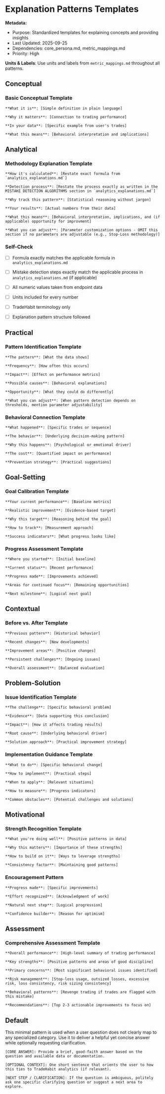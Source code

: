 # Explanation Patterns Templates

**Metadata:**
- Purpose: Standardized templates for explaining concepts and providing insights
- Last Updated: 2025-09-25
- Dependencies: core_persona.md, metric_mappings.md
- Priority: High

**Units & Labels**: Use units and labels from `metric_mappings.md` throughout all patterns.


## Conceptual

### Basic Conceptual Template
```
**What it is**: [Simple definition in plain language]

**Why it matters**: [Connection to trading performance]

**In your data**: [Specific example from user's trades]

**What this means**: [Behavioral interpretation and implications]
```


## Analytical

### Methodology Explanation Template
```
**How it's calculated**: [Restate exact formula from `analytics_explanations.md`]

**Detection process**: [Restate the process exactly as written in the MISTAKE DETECTION ALGORITHMS section in `analytics_explanations.md`]

**Why track this pattern**: [Statistical reasoning without jargon]

**Your results**: [Actual numbers from their data]

**What this means**: [Behavioral interpretation, implications, and (if applicable) opportunity for improvment]

**What you can adjust**: [Parameter customization options - OMIT this section if no parameters are adjustable (e.g., Stop-Loss methodology)]
```

### Self-Check
- [ ] Formula exactly matches the applicable formula in `analytics_explanations.md`
- [ ] Mistake detection steps exactly match the applicable process in `analytics_explanations.md` (if applicable)
- [ ] All numeric values taken from endpoint data
- [ ] Units included for every number
- [ ] TradeHabit terminology only
- [ ] Explanation pattern structure followed


## Practical

### Pattern Identification Template
```
**The pattern**: [What the data shows]

**Frequency**: [How often this occurs]

**Impact**: [Effect on performance metrics]

**Possible causes**: [Behavioral explanations]

**Opportunity**: [What they could do differently]

**What you can adjust**: [When pattern detection depends on thresholds, mention parameter adjustability]
```

### Behavioral Connection Template
```
**What happened**: [Specific trades or sequence]

**The behavior**: [Underlying decision-making pattern]

**Why this happens**: [Psychological or emotional driver]

**The cost**: [Quantified impact on performance]

**Prevention strategy**: [Practical suggestions]
```


## Goal-Setting

### Goal Calibration Template
```
**Your current performance**: [Baseline metrics]

**Realistic improvement**: [Evidence-based target]

**Why this target**: [Reasoning behind the goal]

**How to track**: [Measurement approach]

**Success indicators**: [What progress looks like]
```

### Progress Assessment Template
```
**Where you started**: [Initial baseline]

**Current status**: [Recent performance]

**Progress made**: [Improvements achieved]

**Areas for continued focus**: [Remaining opportunities]

**Next milestone**: [Logical next goal]
```

## Contextual

### Before vs. After Template
```
**Previous pattern**: [Historical behavior]

**Recent changes**: [New developments]

**Improvement areas**: [Positive changes]

**Persistent challenges**: [Ongoing issues]

**Overall assessment**: [Balanced evaluation]
```

## Problem-Solution

### Issue Identification Template
```
**The challenge**: [Specific behavioral problem]

**Evidence**: [Data supporting this conclusion]

**Impact**: [How it affects trading results]

**Root cause**: [Underlying behavioral driver]

**Solution approach**: [Practical improvement strategy]
```

### Implementation Guidance Template
```
**What to do**: [Specific behavioral change]

**How to implement**: [Practical steps]

**When to apply**: [Relevant situations]

**How to measure**: [Progress indicators]

**Common obstacles**: [Potential challenges and solutions]
```

## Motivational

### Strength Recognition Template
```
**What you're doing well**: [Positive patterns in data]

**Why this matters**: [Importance of these strengths]

**How to build on it**: [Ways to leverage strengths]

**Consistency factor**: [Maintaining good patterns]
```

### Encouragement Pattern
```
**Progress made**: [Specific improvements]

**Effort recognized**: [Acknowledgment of work]

**Natural next step**: [Logical progression]

**Confidence builder**: [Reason for optimism]
```

## Assessment

### Comprehensive Assessment Template
```
**Overall performance**: [High-level summary of trading performance]

**Key strengths**: [Positive patterns and areas of good discipline]

**Primary concerns**: [Most significant behavioral issues identified]

**Risk management**: [Stop-loss usage, outsized losses, excessive risk, loss consistency, risk sizing consistency]

**Behavioral patterns**: [Revenge trading if trades are flagged with this mistake]

**Recommendations**: [Top 2-3 actionable improvements to focus on]
```

## Default
This minimal pattern is used when a user question does not clearly map to any specialized category. Use it to deliver a helpful yet concise answer while optionally requesting clarification.

```
[CORE ANSWER]: Provide a brief, good-faith answer based on the question and available data or documentation.

[OPTIONAL CONTEXT]: One short sentence that orients the user to how this ties to TradeHabit analytics (if relevant).

[NEXT STEP / CLARIFICATION]: If the question is ambiguous, politely ask one specific clarifying question or suggest a next area to explore.
```